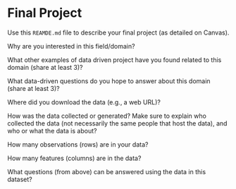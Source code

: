 # Final Project
Use this `REAMDE.md` file to describe your final project (as detailed on Canvas).

Why are you interested in this field/domain?



What other examples of data driven project have you found related to this domain (share at least 3)?


What data-driven questions do you hope to answer about this domain (share at least 3)?


Where did you download the data (e.g., a web URL)?


How was the data collected or generated? Make sure to explain who collected the data (not necessarily the same people that host the data), and who or what the data is about?


How many observations (rows) are in your data?


How many features (columns) are in the data?


What questions (from above) can be answered using the data in this dataset?
